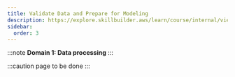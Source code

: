 ```yaml
---
title: Validate Data and Prepare for Modeling 
description: https://explore.skillbuilder.aws/learn/course/internal/view/elearning/19563/aws-ml-engineer-associate-13-validate-data-and-prepare-for-modeling
sidebar:
  order: 3
---
```

:::note
**Domain 1: Data processing**
:::

:::caution
page to be done
:::